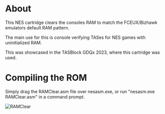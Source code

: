 # About
 This NES cartridge clears the consoles RAM to match the FCEUX/Bizhawk emulators default RAM pattern.

 The main use for this is console verifying TASes for NES games with uninitialized RAM.

 This was showcased in the TASBlock GDQx 2023, where this cartridge was used.

# Compiling the ROM
 Simply drag the RAMClear.asm file over nesasm.exe, or run "nesasm.exe RAMClear.asm" in a command prompt.

![RAMClear](https://github.com/100thCoin/NESRamClear/assets/23084831/d581e267-018e-46cc-ab40-b26dd1213219)
